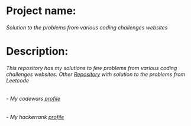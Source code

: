 # Project name: 
###### Solution to the problems from various coding challenges websites
# Description: 
###### This repository has my solutions to few problems from various coding challenges websites. Other [Repository](https://www.leetcode.com/vizeit) with solution to the problems from Leetcode 
###### - My codewars [profile](https://www.codewars.com/users/vizeit)
###### - My hackerrank [profile](https://www.hackerrank.com/vizeit)

